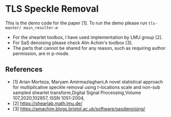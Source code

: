 # TLS Speckle Removal
This is the demo code for the paper [1]. 
To run the demo please run `tls-master/ main_resulter.m`
* For the shearlet toolbox, I have used implementation by LMU group [2]. 
* For SaS denoising please check Alin Achim's toolbox [3].
* The parts that cannot be shared for any reason, such as requiring author permission, are in p-mode.

## References
* [1] Arian Morteza, Maryam Amirmazlaghani,A novel statistical approach for multiplicative speckle removal using t-locations scale and non-sub sampled shearlet transform,Digital Signal Processing,Volume 107,2020,102857,
ISSN 1051-2004,
* [2] https://shearlab.math.lmu.de/
* [3] https://amachim.blogs.bristol.ac.uk/software/sasdenoising/
